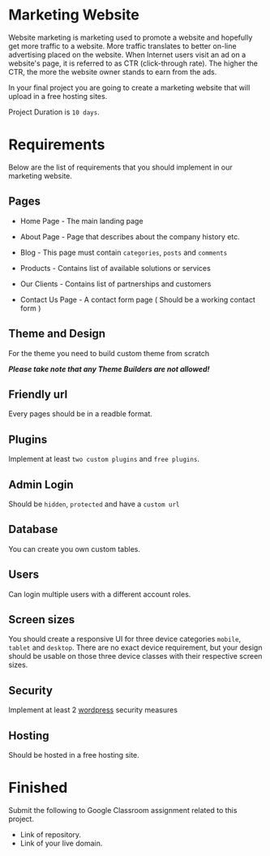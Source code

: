 # Marketing Website

Website marketing is marketing used to promote a website and hopefully get more traffic to a website. More traffic translates to better on-line advertising placed on the website. When Internet users visit an ad on a website's page, it is referred to as CTR (click-through rate). The higher the CTR, the more the website owner stands to earn from the ads.

In your final project you are going to create a marketing website that will upload in a free hosting sites. 

Project Duration is `10 days`.

# Requirements
Below are the list of requirements that you should implement in our marketing website.

## Pages

* Home Page - The main landing page

* About Page - Page that describes about the company history etc.

* Blog - This page must contain `categories`, `posts` and `comments`

* Products - Contains list of available solutions or services

* Our Clients - Contains list of partnerships and customers

* Contact Us Page - A contact form page ( Should be a working contact form )

  
## Theme and Design

For the theme you need to build custom theme from scratch

***Please take note that any Theme Builders are not allowed!***


## Friendly url
Every pages should be in a readble format.

## Plugins
Implement at least `two custom plugins` and `free plugins`.

## Admin Login
Should be `hidden`, `protected` and have a `custom url`

## Database 
You can create you own custom tables.

## Users
Can login multiple users with a different account roles.

## Screen sizes
You should create a responsive UI for three device categories `mobile`, `tablet` and `desktop`. There are no exact device requirement, but your design should be usable on those three device classes with their respective screen sizes.

## Security
Implement at least 2 [wordpress](https://www.wpbeginner.com/wordpress-security/) security measures

## Hosting
Should be hosted in a free hosting site. 


# Finished
Submit the following to Google Classroom assignment related to this project.

* Link of repository.
* Link of your live domain.



